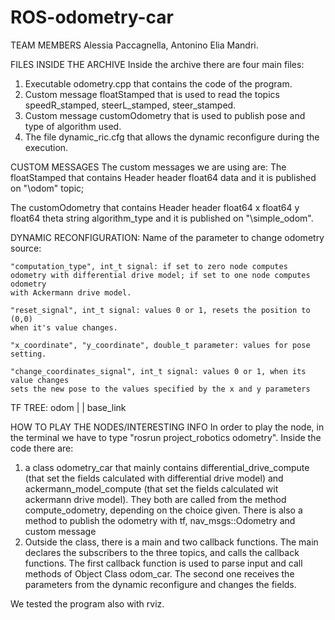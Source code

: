 # ROS-odometry-car

TEAM MEMBERS
Alessia Paccagnella, Antonino Elia Mandri.

FILES INSIDE THE ARCHIVE
Inside the archive there are four main files:
1) Executable odometry.cpp that contains the code of the program.
2) Custom message floatStamped that is used to read the topics speedR_stamped, steerL_stamped, steer_stamped.
3) Custom message customOdometry that is used to publish pose and type of algorithm used.
4) The file dynamic_ric.cfg that allows the dynamic reconfigure during the execution.

CUSTOM MESSAGES
The custom messages we are using are:
The floatStamped that contains
	Header header
	float64 data
and it is published on "\odom" topic;

The customOdometry that contains
	Header header
	float64 x
	float64 y
	float64 theta
	string algorithm_type
and it is published on "\simple_odom".

DYNAMIC RECONFIGURATION:
Name of the parameter to change odometry source:

	"computation_type", int_t signal: if set to zero node computes 
	odometry with differential drive model; if set to one node computes odometry 
	with Ackermann drive model.
	
	"reset_signal", int_t signal: values 0 or 1, resets the position to (0,0)
	when it's value changes.

	"x_coordinate", "y_coordinate", double_t parameter: values for pose setting.

	"change_coordinates_signal", int_t signal: values 0 or 1, when its value changes
	sets the new pose to the values specified by the x and y parameters

TF TREE:
	 odom
	  |
	  |
	base_link	


HOW TO PLAY THE NODES/INTERESTING INFO
In order to play the node, in the terminal we have to type "rosrun project_robotics odometry". Inside the code there are:
1) a class odometry_car that mainly contains differential_drive_compute (that set the fields calculated with differential drive model) and ackermann_model_compute (that set the fields calculated wit ackermann drive model). They both are called from the method compute_odometry, depending on the choice given. There is also a method to publish the odometry with tf, nav_msgs::Odometry and custom message 
2) Outside the class, there is a main and two callback functions. The main declares the subscribers to the three topics, and calls the callback functions. The first callback function is used to parse input and call methods of Object Class odom_car. The second one receives the parameters from the dynamic reconfigure and changes the fields. 

We tested the program also with rviz.
